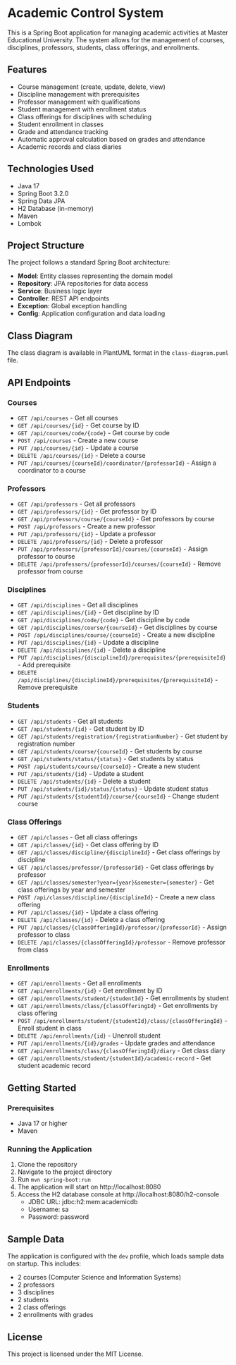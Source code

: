 # Academic Control System

This is a Spring Boot application for managing academic activities at Master Educational University. The system allows for the management of courses, disciplines, professors, students, class offerings, and enrollments.

## Features

- Course management (create, update, delete, view)
- Discipline management with prerequisites
- Professor management with qualifications
- Student management with enrollment status
- Class offerings for disciplines with scheduling
- Student enrollment in classes
- Grade and attendance tracking
- Automatic approval calculation based on grades and attendance
- Academic records and class diaries

## Technologies Used

- Java 17
- Spring Boot 3.2.0
- Spring Data JPA
- H2 Database (in-memory)
- Maven
- Lombok

## Project Structure

The project follows a standard Spring Boot architecture:

- **Model**: Entity classes representing the domain model
- **Repository**: JPA repositories for data access
- **Service**: Business logic layer
- **Controller**: REST API endpoints
- **Exception**: Global exception handling
- **Config**: Application configuration and data loading

## Class Diagram

The class diagram is available in PlantUML format in the `class-diagram.puml` file.

## API Endpoints

### Courses
- `GET /api/courses` - Get all courses
- `GET /api/courses/{id}` - Get course by ID
- `GET /api/courses/code/{code}` - Get course by code
- `POST /api/courses` - Create a new course
- `PUT /api/courses/{id}` - Update a course
- `DELETE /api/courses/{id}` - Delete a course
- `PUT /api/courses/{courseId}/coordinator/{professorId}` - Assign a coordinator to a course

### Professors
- `GET /api/professors` - Get all professors
- `GET /api/professors/{id}` - Get professor by ID
- `GET /api/professors/course/{courseId}` - Get professors by course
- `POST /api/professors` - Create a new professor
- `PUT /api/professors/{id}` - Update a professor
- `DELETE /api/professors/{id}` - Delete a professor
- `PUT /api/professors/{professorId}/courses/{courseId}` - Assign professor to course
- `DELETE /api/professors/{professorId}/courses/{courseId}` - Remove professor from course

### Disciplines
- `GET /api/disciplines` - Get all disciplines
- `GET /api/disciplines/{id}` - Get discipline by ID
- `GET /api/disciplines/code/{code}` - Get discipline by code
- `GET /api/disciplines/course/{courseId}` - Get disciplines by course
- `POST /api/disciplines/course/{courseId}` - Create a new discipline
- `PUT /api/disciplines/{id}` - Update a discipline
- `DELETE /api/disciplines/{id}` - Delete a discipline
- `PUT /api/disciplines/{disciplineId}/prerequisites/{prerequisiteId}` - Add prerequisite
- `DELETE /api/disciplines/{disciplineId}/prerequisites/{prerequisiteId}` - Remove prerequisite

### Students
- `GET /api/students` - Get all students
- `GET /api/students/{id}` - Get student by ID
- `GET /api/students/registration/{registrationNumber}` - Get student by registration number
- `GET /api/students/course/{courseId}` - Get students by course
- `GET /api/students/status/{status}` - Get students by status
- `POST /api/students/course/{courseId}` - Create a new student
- `PUT /api/students/{id}` - Update a student
- `DELETE /api/students/{id}` - Delete a student
- `PUT /api/students/{id}/status/{status}` - Update student status
- `PUT /api/students/{studentId}/course/{courseId}` - Change student course

### Class Offerings
- `GET /api/classes` - Get all class offerings
- `GET /api/classes/{id}` - Get class offering by ID
- `GET /api/classes/discipline/{disciplineId}` - Get class offerings by discipline
- `GET /api/classes/professor/{professorId}` - Get class offerings by professor
- `GET /api/classes/semester?year={year}&semester={semester}` - Get class offerings by year and semester
- `POST /api/classes/discipline/{disciplineId}` - Create a new class offering
- `PUT /api/classes/{id}` - Update a class offering
- `DELETE /api/classes/{id}` - Delete a class offering
- `PUT /api/classes/{classOfferingId}/professor/{professorId}` - Assign professor to class
- `DELETE /api/classes/{classOfferingId}/professor` - Remove professor from class

### Enrollments
- `GET /api/enrollments` - Get all enrollments
- `GET /api/enrollments/{id}` - Get enrollment by ID
- `GET /api/enrollments/student/{studentId}` - Get enrollments by student
- `GET /api/enrollments/class/{classOfferingId}` - Get enrollments by class offering
- `POST /api/enrollments/student/{studentId}/class/{classOfferingId}` - Enroll student in class
- `DELETE /api/enrollments/{id}` - Unenroll student
- `PUT /api/enrollments/{id}/grades` - Update grades and attendance
- `GET /api/enrollments/class/{classOfferingId}/diary` - Get class diary
- `GET /api/enrollments/student/{studentId}/academic-record` - Get student academic record

## Getting Started

### Prerequisites
- Java 17 or higher
- Maven

### Running the Application
1. Clone the repository
2. Navigate to the project directory
3. Run `mvn spring-boot:run`
4. The application will start on http://localhost:8080
5. Access the H2 database console at http://localhost:8080/h2-console
   - JDBC URL: jdbc:h2:mem:academicdb
   - Username: sa
   - Password: password

## Sample Data

The application is configured with the `dev` profile, which loads sample data on startup. This includes:
- 2 courses (Computer Science and Information Systems)
- 2 professors
- 3 disciplines
- 2 students
- 2 class offerings
- 2 enrollments with grades

## License

This project is licensed under the MIT License.
